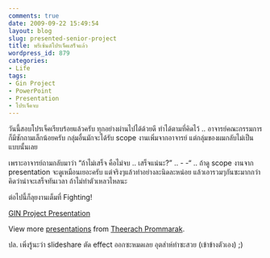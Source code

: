 ```yaml
---
comments: true
date: 2009-09-22 15:49:54
layout: blog
slug: presented-senior-project
title: พรีเซ้นต์โปรเจ็คเสร็จแล้ว
wordpress_id: 879
categories:
- Life
tags:
- Gin Project
- PowerPoint
- Presentation
- โปรเจ็คจบ
---
```


 

วันนี้สอบโปรเจ็คเรียบร้อยแล้วครับ ทุกอย่างผ่านไปได้ด้วยดี ทำได้ตามที่คิดไว้ .. อาจารย์คณะกรรมการก็มีซักถามเล็กน้อยครับ กลุ่มอื่นมักจะได้รับ scope งานเพิ่มจากอาจารย์ แต่กลุ่มของผมกลับไม่เป็นแบบนั้นเลย

 

เพราะอาจารย์ถามกลับมาว่า “ถ้าไม่เสร็จ คือไม่จบ .. เสร็จแน่นะ?” .. - -“ .. ถ้าดู scope งานจาก presentation จะดูเหมือนเยอะครับ แต่จริงๆแล้วทำอย่างละนิดละหน่อย แล้วเอารวมๆกันซะมากกว่า คิดว่าน่าจะเสร็จทันเวลา ถ้าไม่ทำตัวเหลวไหลนะ

 

ต่อไปนี้ก็ลุยงานเต็มที่ Fighting!

 

[GIN Project Presentation](http://www.slideshare.net/armnointer/gin-project-presentation)    

View more [presentations](http://www.slideshare.net/) from [Theerach Prommarak](http://www.slideshare.net/armnointer).

 

ปล. เพิ่งรู้นะว่า slideshare ตัด effect ออกซะหมดเลย อุตส่าห์ทำซะสวย (เข้าข้างตัวเอง) ;)
